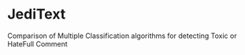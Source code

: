 # JediText
Comparison of Multiple Classification algorithms for detecting Toxic or HateFull Comment
